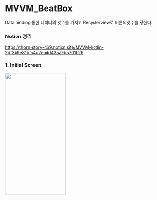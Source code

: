 # MVVM_BeatBox

Data binding 통한 데이터의 갯수를 가지고 Recyclerview로 버튼의갯수를 정한다.


### Notion 정리
https://thorn-story-469.notion.site/MVVM-kotlin-2df3b9e81bf54c2eadd435a9b5701b26
 
 

### 1. Initial Screen
<img  src ="https://user-images.githubusercontent.com/91662551/207755835-ae9df4b9-2730-44b0-9900-944e43f07915.png" width="200" height="400">

